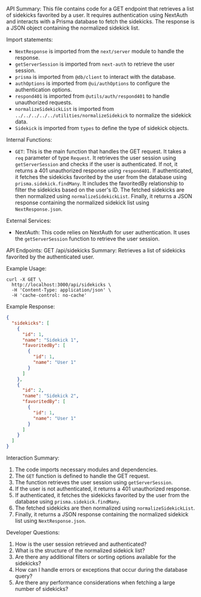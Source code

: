 API Summary:
This file contains code for a GET endpoint that retrieves a list of sidekicks favorited by a user. It requires authentication using NextAuth and interacts with a Prisma database to fetch the sidekicks. The response is a JSON object containing the normalized sidekick list.

Import statements:
- `NextResponse` is imported from the `next/server` module to handle the response.
- `getServerSession` is imported from `next-auth` to retrieve the user session.
- `prisma` is imported from `@db/client` to interact with the database.
- `authOptions` is imported from `@ui/authOptions` to configure the authentication options.
- `respond401` is imported from `@utils/auth/respond401` to handle unauthorized requests.
- `normalizeSidekickList` is imported from `../../../../../utilities/normalizeSidekick` to normalize the sidekick data.
- `Sidekick` is imported from `types` to define the type of sidekick objects.

Internal Functions:
- `GET`: This is the main function that handles the GET request. It takes a `req` parameter of type `Request`. It retrieves the user session using `getServerSession` and checks if the user is authenticated. If not, it returns a 401 unauthorized response using `respond401`. If authenticated, it fetches the sidekicks favorited by the user from the database using `prisma.sidekick.findMany`. It includes the favoritedBy relationship to filter the sidekicks based on the user's ID. The fetched sidekicks are then normalized using `normalizeSidekickList`. Finally, it returns a JSON response containing the normalized sidekick list using `NextResponse.json`.

External Services:
- NextAuth: This code relies on NextAuth for user authentication. It uses the `getServerSession` function to retrieve the user session.

API Endpoints:
GET /api/sidekicks
Summary: Retrieves a list of sidekicks favorited by the authenticated user.

Example Usage:
```
curl -X GET \
  http://localhost:3000/api/sidekicks \
  -H 'Content-Type: application/json' \
  -H 'cache-control: no-cache'
```

Example Response:
```json
{
  "sidekicks": [
    {
      "id": 1,
      "name": "Sidekick 1",
      "favoritedBy": [
        {
          "id": 1,
          "name": "User 1"
        }
      ]
    },
    {
      "id": 2,
      "name": "Sidekick 2",
      "favoritedBy": [
        {
          "id": 1,
          "name": "User 1"
        }
      ]
    }
  ]
}
```

Interaction Summary:
1. The code imports necessary modules and dependencies.
2. The `GET` function is defined to handle the GET request.
3. The function retrieves the user session using `getServerSession`.
4. If the user is not authenticated, it returns a 401 unauthorized response.
5. If authenticated, it fetches the sidekicks favorited by the user from the database using `prisma.sidekick.findMany`.
6. The fetched sidekicks are then normalized using `normalizeSidekickList`.
7. Finally, it returns a JSON response containing the normalized sidekick list using `NextResponse.json`.

Developer Questions:
1. How is the user session retrieved and authenticated?
2. What is the structure of the normalized sidekick list?
3. Are there any additional filters or sorting options available for the sidekicks?
4. How can I handle errors or exceptions that occur during the database query?
5. Are there any performance considerations when fetching a large number of sidekicks?